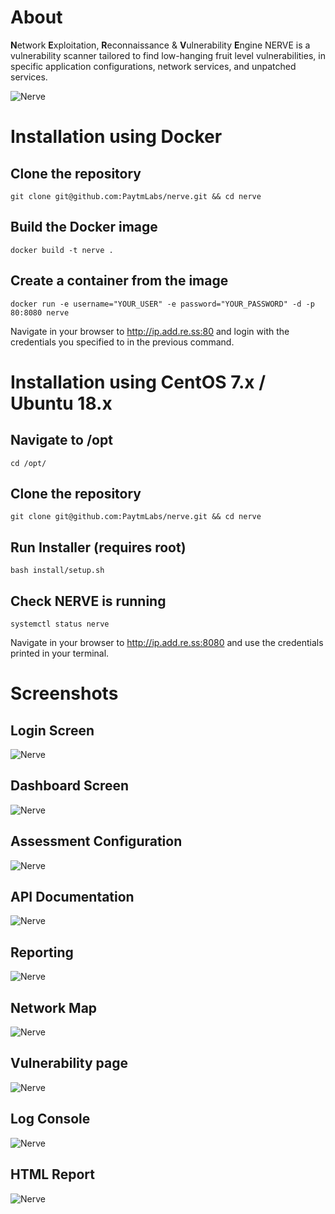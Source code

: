 # About
**N**etwork **E**xploitation, **R**econnaissance & **V**ulnerability **E**ngine
NERVE is a vulnerability scanner tailored to find low-hanging fruit level vulnerabilities, in specific application configurations, network services, and unpatched services.

![Nerve](https://github.com/PaytmLabs/nerve/blob/master/static/screenshots/2.png?raw=true)

# Installation using Docker
## Clone the repository
`git clone git@github.com:PaytmLabs/nerve.git && cd nerve`

## Build the Docker image
`docker build -t nerve .`

## Create a container from the image
`docker run -e username="YOUR_USER" -e password="YOUR_PASSWORD" -d -p 80:8080 nerve`

Navigate in your browser to http://ip.add.re.ss:80 and login with the credentials you specified to in the previous command.

# Installation using CentOS 7.x / Ubuntu 18.x
## Navigate to /opt
`cd /opt/`

## Clone the repository
`git clone git@github.com:PaytmLabs/nerve.git && cd nerve`

## Run Installer (requires root)
`bash install/setup.sh`

## Check NERVE is running
`systemctl status nerve`

Navigate in your browser to http://ip.add.re.ss:8080 and use the credentials printed in your terminal.

# Screenshots
## Login Screen
![Nerve](https://github.com/PaytmLabs/nerve/blob/master/static/screenshots/1.png?raw=true)
## Dashboard Screen
![Nerve](https://github.com/PaytmLabs/nerve/blob/master/static/screenshots/2.png?raw=true)
## Assessment Configuration
![Nerve](https://github.com/PaytmLabs/nerve/blob/master/static/screenshots/3.png?raw=true)
## API Documentation
![Nerve](https://github.com/PaytmLabs/nerve/blob/master/static/screenshots/4.png?raw=true)
## Reporting
![Nerve](https://github.com/PaytmLabs/nerve/blob/master/static/screenshots/5.png?raw=true)
## Network Map
![Nerve](https://github.com/PaytmLabs/nerve/blob/master/static/screenshots/6.png?raw=true)
## Vulnerability page
![Nerve](https://github.com/PaytmLabs/nerve/blob/master/static/screenshots/7.png?raw=true)
## Log Console
![Nerve](https://github.com/PaytmLabs/nerve/blob/master/static/screenshots/8.png?raw=true)
## HTML Report
![Nerve](https://github.com/PaytmLabs/nerve/blob/master/static/screenshots/9.png?raw=true)
